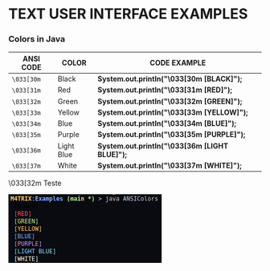 # TEXT USER INTERFACE EXAMPLES

### Colors in Java

ANSI CODE|COLOR|CODE EXAMPLE
|---|---|---|
`\033[30m`|Black|**System.out.println("\033[30m [BLACK]");**
`\033[31m`|Red|**System.out.println("\033[31m [RED]");**
`\033[32m`|Green|**System.out.println("\033[32m [GREEN]");**
`\033[33m`|Yellow|**System.out.println("\033[33m [YELLOW]");**
`\033[34m`|Blue|**System.out.println("\033[34m [BLUE]");**
`\033[35m`|Purple|**System.out.println("\033[35m [PURPLE]");**
`\033[36m`|Light Blue|**System.out.println("\033[36m [LIGHT BLUE]");**
`\033[37m`|White|**System.out.println("\033[37m [WHITE]");**

\033[32m Teste

<img src="Images/ANSI-test.png">
